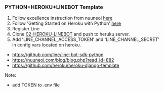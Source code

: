 ### PYTHON+HEROKU+LINEBOT Template

1. Follow excellence instruction from nuuneoi  [here](https://nuuneoi.com/blog/blog.php?read_id=882)
2. Follow 'Getting Started on Heroku with Python' [here](https://devcenter.heroku.com/articles/getting-started-with-python#introduction)
3. Register Line
4. Clone [02-HEROKU-LINEBOT](https://github.com/Project-MAR/TGR2017-SIM/tree/master/02-HEROKU-LINEBOT) and push to heruku server.
5. Add 'LINE_CHANNEL_ACCESS_TOKEN' and 'LINE_CHANNEL_SECRET' in config vars located on heroku.


- https://github.com/line/line-bot-sdk-python
- https://nuuneoi.com/blog/blog.php?read_id=882
- https://github.com/heroku/heroku-django-template

Note:
 - add TOKEN to .env file
